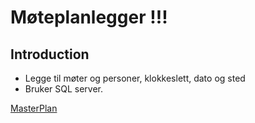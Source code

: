 # Møteplanlegger !!!

## Introduction

- Legge til møter og personer, klokkeslett, dato og sted
- Bruker SQL server.


[MasterPlan](MasterPlan/MøteplanleggerCLI.png)

